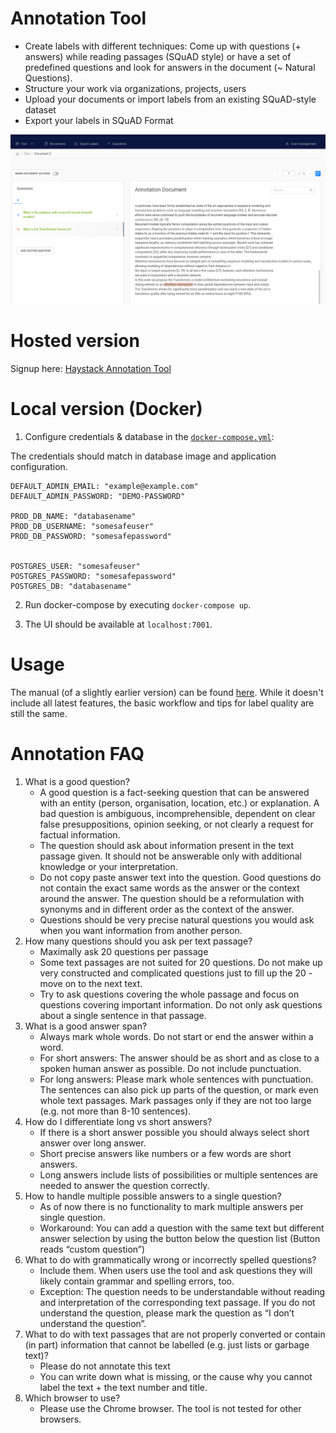 # Annotation Tool

- Create labels with different techniques: Come up with questions (+ answers) while reading passages (SQuAD style) or have a set of predefined questions and look for answers in the document (~ Natural Questions).
- Structure your work via organizations, projects, users
- Upload your documents or import labels from an existing SQuAD-style dataset
- Export your labels in SQuAD Format

![image](../../img/annotation_tool.png)

# Hosted version
 Signup here: [Haystack Annotation Tool](https://annotate.deepset.ai/login)

# Local version  (Docker)

1. Configure credentials & database in the [`docker-compose.yml`](https://github.com/deepset-ai/haystack/blob/master/annotation_tool/docker-compose.yml):

The credentials should match in database image and application configuration.

    DEFAULT_ADMIN_EMAIL: "example@example.com"
    DEFAULT_ADMIN_PASSWORD: "DEMO-PASSWORD"

    PROD_DB_NAME: "databasename"
    PROD_DB_USERNAME: "somesafeuser"
    PROD_DB_PASSWORD: "somesafepassword"


    POSTGRES_USER: "somesafeuser"
    POSTGRES_PASSWORD: "somesafepassword"
    POSTGRES_DB: "databasename"


2. Run docker-compose by executing `docker-compose up`.


3. The UI should be available at `localhost:7001`.

# Usage
The manual (of a slightly earlier version) can be found [here](https://drive.google.com/file/d/1Wv3OIC0Z7ibHIzOm9Xw_r0gjTFmpl-33/view). While it doesn't include all latest features, the basic workflow and tips for label quality are still the same.

# Annotation FAQ

1. What is a good question?
    - A good question is a fact-seeking question that can be answered with an entity (person, organisation, location, etc.) or explanation. A bad question is ambiguous, incomprehensible, dependent on clear false presuppositions, opinion seeking, or not clearly a request for factual information.
    - The question should ask about information present in the text passage given. It should not be answerable only with additional knowledge or your interpretation.
    -  Do not copy paste answer text into the question. Good questions do not contain the exact same words as the answer or the context around the answer. The question should be a reformulation with synonyms and in different order as the context of the answer.
    - Questions should be very precise natural questions you would ask when you want information from another person.
2. How many questions should you ask per text passage?
    - Maximally ask 20 questions per passage
    - Some text passages are not suited for 20 questions. Do not make up very constructed and complicated questions just to fill up the 20 - move on to the next text.
    - Try to ask questions covering the whole passage and focus on questions covering important information. Do not only ask questions about a single sentence in that passage.
3. What is a good answer span?
    - Always mark whole words. Do not start or end the answer within a word.
    - For short answers: The answer should be as short and as close to a spoken human answer as possible. Do not include punctuation.
    - For long answers: Please mark whole sentences with punctuation. The sentences can also pick up parts of the question, or mark even whole text passages. Mark passages only if they are not too large (e.g. not more than 8-10 sentences).
4. How do I differentiate long vs short answers?
    - If there is a short answer possible you should always select short answer over long answer.
    - Short precise answers like numbers or a few words are short answers.
    - Long answers include lists of possibilities or multiple sentences are needed to answer the question correctly.
5. How to handle multiple possible answers to a single question?
    - As of now there is no functionality to mark multiple answers per single question.
    - Workaround: You can add a question with the same text but different answer selection by using the button below the question list (Button reads “custom question”)
6. What to do with grammatically wrong or incorrectly spelled questions?
    - Include them. When users use the tool and ask questions they will likely contain grammar and spelling errors, too.
    - Exception: The question needs to be understandable without reading and interpretation of the corresponding text passage. If you do not understand the question, please mark the question as “I don’t understand the question”.
7. What to do with text passages that are not properly converted or contain (in part) information that cannot be labelled (e.g. just lists or garbage text)?
    - Please do not annotate this text
    - You can write down what is missing, or the cause why you cannot label the text + the text number and title.
8. Which browser to use?
    - Please use the Chrome browser. The tool is not tested for other browsers.
